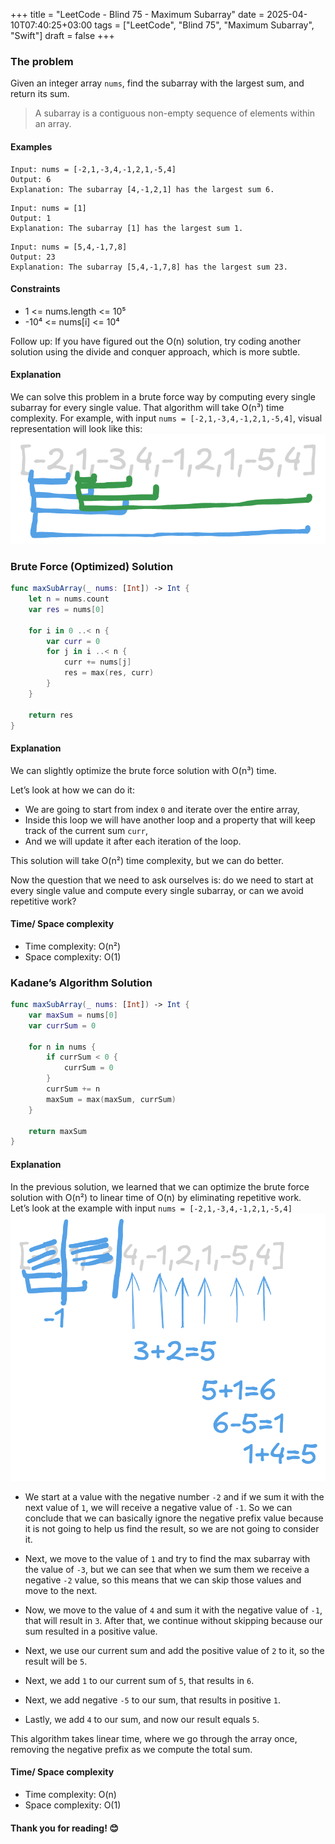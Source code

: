 +++
title = "LeetCode - Blind 75 - Maximum Subarray"
date = 2025-04-10T07:40:25+03:00
tags = ["LeetCode", "Blind 75", "Maximum Subarray", "Swift"]
draft = false
+++

### The problem  
Given an integer array `nums`, find the subarray with the largest sum, and return its sum.

> A subarray is a contiguous non-empty sequence of elements within an array.

#### Examples

```
Input: nums = [-2,1,-3,4,-1,2,1,-5,4]  
Output: 6  
Explanation: The subarray [4,-1,2,1] has the largest sum 6.
```

```
Input: nums = [1]  
Output: 1  
Explanation: The subarray [1] has the largest sum 1.
```

```
Input: nums = [5,4,-1,7,8]  
Output: 23  
Explanation: The subarray [5,4,-1,7,8] has the largest sum 23.
```

#### Constraints  
* 1 <= nums.length <= 10⁵  
* -10⁴ <= nums[i] <= 10⁴  

Follow up: If you have figured out the O(n) solution, try coding another solution using the divide and conquer approach, which is more subtle.

#### Explanation  
We can solve this problem in a brute force way by computing every single subarray for every single value. That algorithm will take O(n³) time complexity.
For example, with input `nums = [-2,1,-3,4,-1,2,1,-5,4]`, visual representation will look like this:  
![alt image](images/53.png#center)

### Brute Force (Optimized) Solution  
``` swift 
func maxSubArray(_ nums: [Int]) -> Int {
    let n = nums.count
    var res = nums[0]

    for i in 0 ..< n {
        var curr = 0
        for j in i ..< n {
            curr += nums[j]
            res = max(res, curr)
        }
    }

    return res
}
```

#### Explanation  
We can slightly optimize the brute force solution with O(n³) time.

Let’s look at how we can do it:

- We are going to start from index `0` and iterate over the entire array,  
- Inside this loop we will have another loop and a property that will keep track of the current sum `curr`,  
- And we will update it after each iteration of the loop.

This solution will take O(n²) time complexity, but we can do better.

Now the question that we need to ask ourselves is: do we need to start at every single value and compute every single subarray, or can we avoid repetitive work?

#### Time/ Space complexity  
* Time complexity: O(n²)  
* Space complexity: O(1)

### Kadane’s Algorithm Solution  
``` swift 
func maxSubArray(_ nums: [Int]) -> Int {
    var maxSum = nums[0]
    var currSum = 0

    for n in nums {
        if currSum < 0 {
            currSum = 0
        }
        currSum += n
        maxSum = max(maxSum, currSum)
    }

    return maxSum
}
```

#### Explanation  
In the previous solution, we learned that we can optimize the brute force solution with O(n²) to linear time of O(n) by eliminating repetitive work.  
Let’s look at the example with input `nums = [-2,1,-3,4,-1,2,1,-5,4]`  
![alt image](images/53-1.png#center)

- We start at a value with the negative number `-2` and if we sum it with the next value of `1`, we will receive a negative value of `-1`. So we can conclude that we can basically ignore the negative prefix value because it is not going to help us find the result, so we are not going to consider it.  

- Next, we move to the value of `1` and try to find the max subarray with the value of `-3`, but we can see that when we sum them we receive a negative `-2` value, so this means that we can skip those values and move to the next.  

- Now, we move to the value of `4` and sum it with the negative value of `-1`, that will result in `3`. After that, we continue without skipping because our sum resulted in a positive value.  
- Next, we use our current sum and add the positive value of `2` to it, so the result will be `5`.  
- Next, we add `1` to our current sum of `5`, that results in `6`.  
- Next, we add negative `-5` to our sum, that results in positive `1`.  
- Lastly, we add `4` to our sum, and now our result equals `5`.

This algorithm takes linear time, where we go through the array once, removing the negative prefix as we compute the total sum.

#### Time/ Space complexity  
* Time complexity: O(n)  
* Space complexity: O(1)

#### Thank you for reading! 😊
